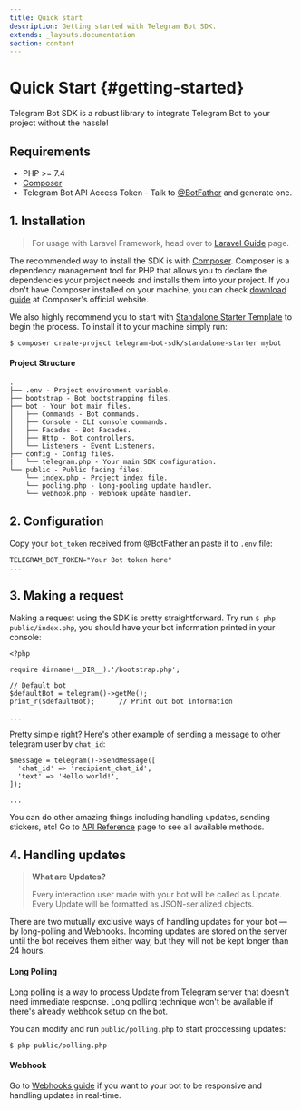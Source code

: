 ```yaml
---
title: Quick start
description: Getting started with Telegram Bot SDK.
extends: _layouts.documentation
section: content
---
```


# Quick Start {#getting-started}

Telegram Bot SDK is a robust library to integrate Telegram Bot to your project without the hassle!

## Requirements
- PHP >= 7.4
- [Composer](https://getcomposer.org/)
- Telegram Bot API Access Token - Talk to [@BotFather](https://core.telegram.org/bots#botfather) and generate one.

## 1. Installation

> For usage with Laravel Framework, head over to [Laravel Guide]() page.

The recommended way to install the SDK is with [Composer](http://getcomposer.org/). Composer is a dependency management tool for PHP that allows you to declare the dependencies your project needs and installs them into your project. If you don't have Composer installed on your machine, you can check [download guide](https://getcomposer.org/download/) at Composer's official website.

<!-- If you are building with fresh project, we highly recommend you to download [Starter Template](https://github.com/telegram-bot-sdk/standalone-starter). To clone and install the Starter Template, simply run from you command line: -->

We also highly recommend you to start with [Standalone Starter Template](https://github.com/telegram-bot-sdk/standalone-starter) to begin the process. To install it to your machine simply run:

```
$ composer create-project telegram-bot-sdk/standalone-starter mybot
```
#### Project Structure

```
.
├── .env - Project environment variable.
├── bootstrap - Bot bootstrapping files.
├── bot - Your bot main files.
│   ├── Commands - Bot commands.
│   ├── Console - CLI console commands.
│   ├── Facades - Bot Facades.
│   ├── Http - Bot controllers.
│   └── Listeners - Event Listeners.
├── config - Config files.
|   └── telegram.php - Your main SDK configuration.
└── public - Public facing files.
    └── index.php - Project index file.
    └── pooling.php - Long-pooling update handler.
    └── webhook.php - Webhook update handler.
```

## 2. Configuration
Copy your `bot_token` received from @BotFather an paste it to `.env` file:
```
TELEGRAM_BOT_TOKEN="Your Bot token here"
...
```

## 3. Making a request
Making a request using the SDK is pretty straightforward. Try run `$ php public/index.php`, you should have your bot information printed in your console:
```
<?php

require dirname(__DIR__).'/bootstrap.php';

// Default bot
$defaultBot = telegram()->getMe();
print_r($defaultBot);      // Print out bot information

...
```


Pretty simple right? Here's other example of sending a message to other telegram user by `chat_id`:

```
$message = telegram()->sendMessage([
  'chat_id' => 'recipient_chat_id',
  'text' => 'Hello world!',
]);

...
```

You can do other amazing things including handling updates, sending stickers, etc! Go to [API Reference]() page to see all available methods.

## 4. Handling updates

> **What are Updates?**
> 
> Every interaction user made with your bot will be called as Update. Every Update will be formatted as JSON-serialized objects.

There are two mutually exclusive ways of handling updates for your bot — by long-polling and Webhooks.
Incoming updates are stored on the server until the bot receives them either way, but they will not be kept longer than 24 hours.

#### Long Polling
Long polling is a way to process Update from Telegram server that doesn't need immediate response. Long polling technique won't be available if there's already webhook setup on the bot.

You can modify and run `public/polling.php` to start proccessing updates:

```
$ php public/polling.php
```

#### Webhook
Go to [Webhooks guide]() if you want to your bot to be responsive and handling updates in real-time.
